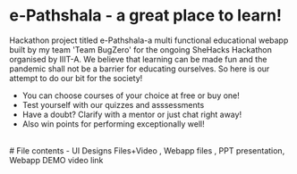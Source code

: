 # e-Pathshala - a great place to learn!

Hackathon project titled e-Pathshala-a multi functional educational webapp built by my team 'Team BugZero' for the ongoing SheHacks Hackathon organised by IIIT-A.
We believe that learning can be made fun and the pandemic shall not be a barrier for educating ourselves. So here is our attempt to do our bit for the society!
<ul>
<li>You can choose courses of your choice at free or buy one!</li>
<li>Test yourself with our quizzes and asssessments</li>
<li>Have a doubt? Clarify with a mentor or just chat right away!</li>
  <li>Also win points for performing exceptionally well!</li>
</ul>
<br>
# File contents - UI Designs Files+Video , Webapp files , PPT presentation, Webapp DEMO video link

